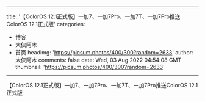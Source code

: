 
---
title: '【ColorOS 12.1正式版】一加7、一加7Pro、一加7T、一加7Pro推送ColorOS 12.1正式版'
categories: 
 - 博客
 - 大侠阿木
 - 首页
headimg: 'https://picsum.photos/400/300?random=2633'
author: 大侠阿木
comments: false
date: Wed, 03 Aug 2022 04:54:08 GMT
thumbnail: 'https://picsum.photos/400/300?random=2633'
---

<div>   
【ColorOS 12.1正式版】一加7、一加7Pro、一加7T、一加7Pro推送ColorOS 12.1正式版  
</div>
            